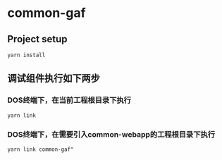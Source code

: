 # common-gaf

## Project setup
```
yarn install
```

## 调试组件执行如下两步

### DOS终端下，在当前工程根目录下执行
```
yarn link
```

### DOS终端下，在需要引入common-webapp的工程根目录下执行
```
yarn link common-gaf"
```

